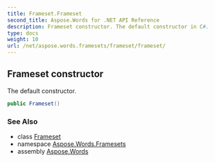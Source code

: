 ```yaml
---
title: Frameset.Frameset
second_title: Aspose.Words for .NET API Reference
description: Frameset constructor. The default constructor in C#.
type: docs
weight: 10
url: /net/aspose.words.framesets/frameset/frameset/
---
```

## Frameset constructor

The default constructor.

```csharp
public Frameset()
```

### See Also

* class [Frameset](../)
* namespace [Aspose.Words.Framesets](../../frameset/)
* assembly [Aspose.Words](../../../)
